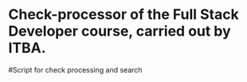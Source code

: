# Check-processor of the Full Stack Developer course, carried out by ITBA.


#Script for check processing and search
